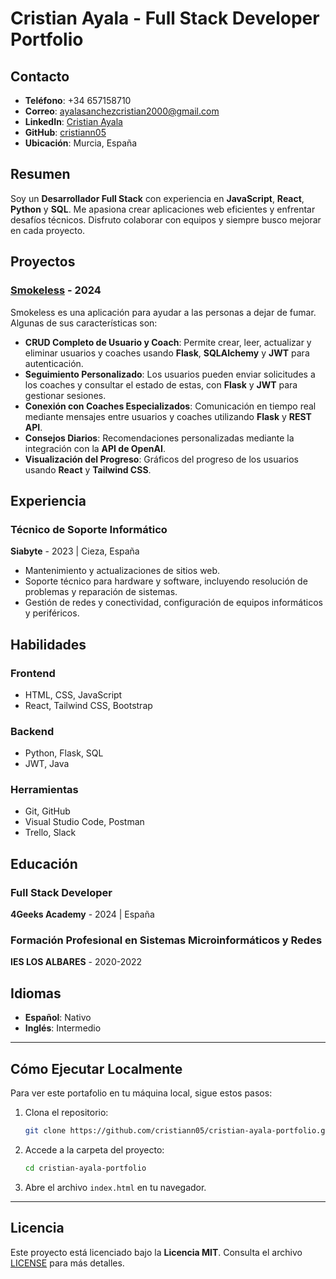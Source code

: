 # Cristian Ayala - Full Stack Developer Portfolio

## Contacto

- **Teléfono**: +34 657158710
- **Correo**: [ayalasanchezcristian2000@gmail.com](mailto:ayalasanchezcristian2000@gmail.com)
- **LinkedIn**: [Cristian Ayala](https://www.linkedin.com/in/cristian05/)
- **GitHub**: [cristiann05](https://github.com/cristiann05)
- **Ubicación**: Murcia, España

## Resumen

Soy un **Desarrollador Full Stack** con experiencia en **JavaScript**, **React**, **Python** y **SQL**. Me apasiona crear aplicaciones web eficientes y enfrentar desafíos técnicos. Disfruto colaborar con equipos y siempre busco mejorar en cada proyecto.

## Proyectos

### [Smokeless](https://github.com/cristiann05/Smokeless) - 2024

Smokeless es una aplicación para ayudar a las personas a dejar de fumar. Algunas de sus características son:

- **CRUD Completo de Usuario y Coach**: Permite crear, leer, actualizar y eliminar usuarios y coaches usando **Flask**, **SQLAlchemy** y **JWT** para autenticación.
- **Seguimiento Personalizado**: Los usuarios pueden enviar solicitudes a los coaches y consultar el estado de estas, con **Flask** y **JWT** para gestionar sesiones.
- **Conexión con Coaches Especializados**: Comunicación en tiempo real mediante mensajes entre usuarios y coaches utilizando **Flask** y **REST API**.
- **Consejos Diarios**: Recomendaciones personalizadas mediante la integración con la **API de OpenAI**.
- **Visualización del Progreso**: Gráficos del progreso de los usuarios usando **React** y **Tailwind CSS**.

## Experiencia

### Técnico de Soporte Informático
**Siabyte** - 2023 | Cieza, España

- Mantenimiento y actualizaciones de sitios web.
- Soporte técnico para hardware y software, incluyendo resolución de problemas y reparación de sistemas.
- Gestión de redes y conectividad, configuración de equipos informáticos y periféricos.

## Habilidades

### Frontend
- HTML, CSS, JavaScript
- React, Tailwind CSS, Bootstrap

### Backend
- Python, Flask, SQL
- JWT, Java

### Herramientas
- Git, GitHub
- Visual Studio Code, Postman
- Trello, Slack

## Educación

### Full Stack Developer
**4Geeks Academy** - 2024 | España

### Formación Profesional en Sistemas Microinformáticos y Redes
**IES LOS ALBARES** - 2020-2022

## Idiomas

- **Español**: Nativo
- **Inglés**: Intermedio

---

## Cómo Ejecutar Localmente

Para ver este portafolio en tu máquina local, sigue estos pasos:

1. Clona el repositorio:
    ```bash
    git clone https://github.com/cristiann05/cristian-ayala-portfolio.git
    ```

2. Accede a la carpeta del proyecto:
    ```bash
    cd cristian-ayala-portfolio
    ```

3. Abre el archivo `index.html` en tu navegador.

---

## Licencia

Este proyecto está licenciado bajo la **Licencia MIT**. Consulta el archivo [LICENSE](LICENSE) para más detalles.
